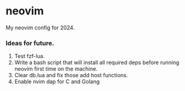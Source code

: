 # neovim
My neovim config for 2024.



### Ideas for future.

1. Test fzf-lua.
2. Write a bash script that will install all required deps before running neovim
first time on the machine.
3. Clear db.lua and fix those add host functions.
4. Enable nvim dap for C and Golang
